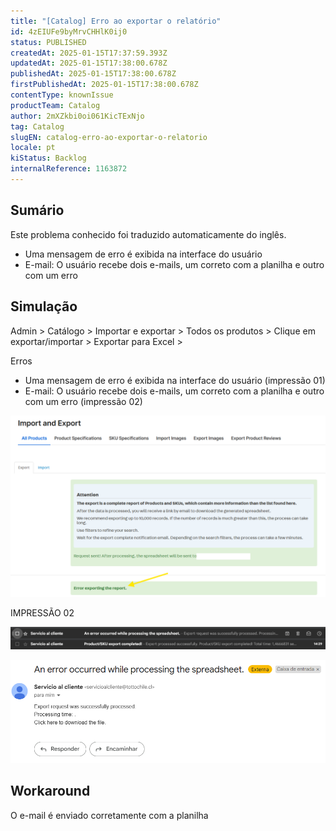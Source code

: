 ```yaml
---
title: "[Catalog] Erro ao exportar o relatório"
id: 4zEIUFe9byMrvCHHlK0ij0
status: PUBLISHED
createdAt: 2025-01-15T17:37:59.393Z
updatedAt: 2025-01-15T17:38:00.678Z
publishedAt: 2025-01-15T17:38:00.678Z
firstPublishedAt: 2025-01-15T17:38:00.678Z
contentType: knownIssue
productTeam: Catalog
author: 2mXZkbi0oi061KicTExNjo
tag: Catalog
slugEN: catalog-erro-ao-exportar-o-relatorio
locale: pt
kiStatus: Backlog
internalReference: 1163872
---
```


## Sumário

<div class="alert alert-info">
  <p>Este problema conhecido foi traduzido automaticamente do inglês.</p>
</div>



- Uma mensagem de erro é exibida na interface do usuário
- E-mail: O usuário recebe dois e-mails, um correto com a planilha e outro com um erro

## Simulação


Admin > Catálogo > Importar e exportar > Todos os produtos >
Clique em exportar/importar > Exportar para Excel >

Erros

- Uma mensagem de erro é exibida na interface do usuário (impressão 01)
- E-mail: O usuário recebe dois e-mails, um correto com a planilha e outro com um erro (impressão 02)

 ![](https://raw.githubusercontent.com/vtexdocs/help-center-content/refs/heads/main/docs/pt/known-issues/Catalog/catalog-erro-ao-exportar-o-relatorio_1.png)

IMPRESSÃO 02

 ![](https://raw.githubusercontent.com/vtexdocs/help-center-content/refs/heads/main/docs/pt/known-issues/Catalog/catalog-erro-ao-exportar-o-relatorio_2.png)

 ![](https://raw.githubusercontent.com/vtexdocs/help-center-content/refs/heads/main/docs/pt/known-issues/Catalog/catalog-erro-ao-exportar-o-relatorio_3.png)

## Workaround


O e-mail é enviado corretamente com a planilha






